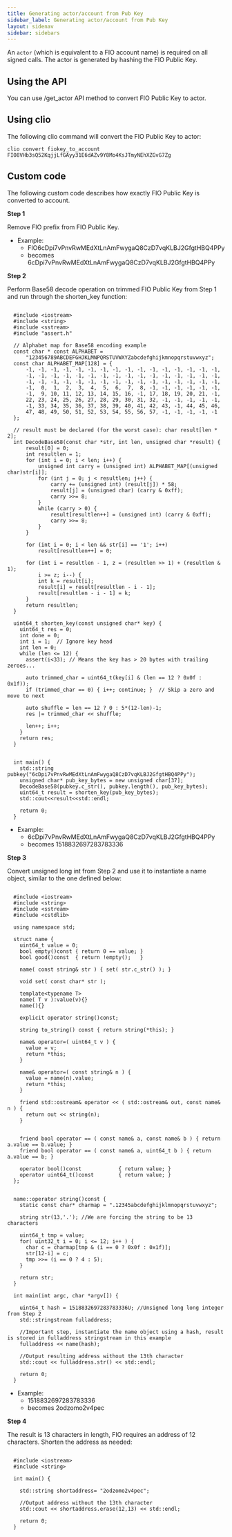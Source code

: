 ```yaml
---
title: Generating actor/account from Pub Key
sidebar_label: Generating actor/account from Pub Key
layout: sidenav
sidebar: sidebars
---
```


An `actor` (which is equivalent to a FIO account name) is required on all signed calls. The actor is generated by hashing the FIO Public Key.

## Using the API

You can use /get_actor API method to convert FIO Public Key to actor.

## Using clio

The following clio command will convert the FIO Public Key to actor:

`clio convert fiokey_to_account FIO8VHb3sQ52KqjjLfGAyy31E6dAZv9Y8Mo4KsJTmyNEhXZGvG7Zg`

## Custom code

The following custom code describes how exactly FIO Public Key is converted to account.

**Step 1**

Remove FIO prefix from FIO Public Key.

* Example:
  * FIO6cDpi7vPnvRwMEdXtLnAmFwygaQ8CzD7vqKLBJ2GfgtHBQ4PPy
  * becomes 6cDpi7vPnvRwMEdXtLnAmFwygaQ8CzD7vqKLBJ2GfgtHBQ4PPy

**Step 2**

Perform Base58 decode operation on trimmed FIO Public Key from Step 1 and run through the shorten_key function:

```

  #include <iostream>
  #include <string>
  #include <sstream>
  #include "assert.h"
  
  // Alphabet map for Base58 encoding example
  const char * const ALPHABET =
      "123456789ABCDEFGHJKLMNPQRSTUVWXYZabcdefghijkmnopqrstuvwxyz";
  const char ALPHABET_MAP[128] = {
      -1, -1, -1, -1, -1, -1, -1, -1, -1, -1, -1, -1, -1, -1, -1, -1,
      -1, -1, -1, -1, -1, -1, -1, -1, -1, -1, -1, -1, -1, -1, -1, -1,
      -1, -1, -1, -1, -1, -1, -1, -1, -1, -1, -1, -1, -1, -1, -1, -1,
      -1,  0,  1,  2,  3,  4,  5,  6,  7,  8, -1, -1, -1, -1, -1, -1,
      -1,  9, 10, 11, 12, 13, 14, 15, 16, -1, 17, 18, 19, 20, 21, -1,
      22, 23, 24, 25, 26, 27, 28, 29, 30, 31, 32, -1, -1, -1, -1, -1,
      -1, 33, 34, 35, 36, 37, 38, 39, 40, 41, 42, 43, -1, 44, 45, 46,
      47, 48, 49, 50, 51, 52, 53, 54, 55, 56, 57, -1, -1, -1, -1, -1
  };
    
  // result must be declared (for the worst case): char result[len * 2];
  int DecodeBase58(const char *str, int len, unsigned char *result) {
      result[0] = 0;
      int resultlen = 1;
      for (int i = 0; i < len; i++) {
          unsigned int carry = (unsigned int) ALPHABET_MAP[(unsigned char)str[i]];
          for (int j = 0; j < resultlen; j++) {
              carry += (unsigned int) (result[j]) * 58;
              result[j] = (unsigned char) (carry & 0xff);
              carry >>= 8;
          }
          while (carry > 0) {
              result[resultlen++] = (unsigned int) (carry & 0xff);
              carry >>= 8;
          }
      }
    
      for (int i = 0; i < len && str[i] == '1'; i++)
          result[resultlen++] = 0;
    
      for (int i = resultlen - 1, z = (resultlen >> 1) + (resultlen & 1);
          i >= z; i--) {
          int k = result[i];
          result[i] = result[resultlen - i - 1];
          result[resultlen - i - 1] = k;
      }
      return resultlen;
  }
  
  uint64_t shorten_key(const unsigned char* key) {
    uint64_t res = 0;
    int done = 0;
    int i = 1;  // Ignore key head
    int len = 0;
    while (len <= 12) {
      assert(i<33); // Means the key has > 20 bytes with trailing zeroes...
    
      auto trimmed_char = uint64_t(key[i] & (len == 12 ? 0x0f : 0x1f));
      if (trimmed_char == 0) { i++; continue; }  // Skip a zero and move to next
    
      auto shuffle = len == 12 ? 0 : 5*(12-len)-1;
      res |= trimmed_char << shuffle;
    
      len++; i++;
    }
    return res;
  }
    
    
  int main() {
    std::string pubkey("6cDpi7vPnvRwMEdXtLnAmFwygaQ8CzD7vqKLBJ2GfgtHBQ4PPy");
    unsigned char* pub_key_bytes = new unsigned char[37];
    DecodeBase58(pubkey.c_str(), pubkey.length(), pub_key_bytes);
    uint64_t result = shorten_key(pub_key_bytes);
    std::cout<<result<<std::endl;
    
    return 0;
  }

```

* Example:
  * 6cDpi7vPnvRwMEdXtLnAmFwygaQ8CzD7vqKLBJ2GfgtHBQ4PPy
  * becomes 1518832697283783336

**Step 3**

Convert unsigned long int from Step 2 and use it to instantiate a name object, similar to the one defined below:

```

  #include <iostream>
  #include <string>
  #include <sstream>
  #include <cstdlib>
  
  using namespace std;
  
  struct name {
    uint64_t value = 0;
    bool empty()const { return 0 == value; }
    bool good()const  { return !empty();   }
    
    name( const string& str ) { set( str.c_str() ); }
    
    void set( const char* str );
    
    template<typename T>
    name( T v ):value(v){}
    name(){}
    
    explicit operator string()const;
    
    string to_string() const { return string(*this); }
    
    name& operator=( uint64_t v ) {
      value = v;
      return *this;
    }
    
    name& operator=( const string& n ) {
      value = name(n).value;
      return *this;
    }
    
    friend std::ostream& operator << ( std::ostream& out, const name& n ) {
      return out << string(n);
    }
    
    
    friend bool operator == ( const name& a, const name& b ) { return a.value == b.value; }
    friend bool operator == ( const name& a, uint64_t b ) { return a.value == b; }
    
    operator bool()const            { return value; }
    operator uint64_t()const        { return value; }
  };
    
    
  name::operator string()const {
    static const char* charmap = ".12345abcdefghijklmnopqrstuvwxyz";
    
    string str(13,'.'); //We are forcing the string to be 13 characters
    
    uint64_t tmp = value;
    for( uint32_t i = 0; i <= 12; i++ ) {
      char c = charmap[tmp & (i == 0 ? 0x0f : 0x1f)];
      str[12-i] = c;
      tmp >>= (i == 0 ? 4 : 5);
    }
    
    return str;
  }
    
  int main(int argc, char *argv[]) {
    
    uint64_t hash = 1518832697283783336U; //Unsigned long long integer from Step 2
    std::stringstream fulladdress;
    
    //Important step, instantiate the name object using a hash, result is stored in fulladdress stringstream in this example
    fulladdress << name(hash);
    
    //Output resulting address without the 13th character
    std::cout << fulladdress.str() << std::endl;
    
    return 0;
  }

```

* Example:
  * 1518832697283783336
  * becomes 2odzomo2v4pec

**Step 4**

The result is 13 characters in length, FIO requires an address of 12 characters. Shorten the address as needed:

```

  #include <iostream>
  #include <string>
  
  int main() {
  
    std::string shortaddress= "2odzomo2v4pec";
  
    //Output address without the 13th character
    std::cout << shortaddress.erase(12,13) << std::endl;
  
    return 0;
  }

```
